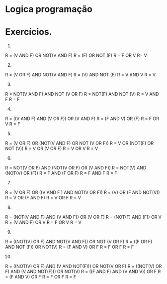 # Logica programação
# Exercícios.

1.
R = (V AND F) OR NOT(V AND F)
R = (F) OR NOT (F)
R = F OR V 
R= V

2.
R = (V OR F) AND NOT(V AND F)
R = (V) AND NOT (F)
R = V AND V
R = V

3.
R = NOT(V AND F) AND NOT (V OR F)
R = NOT(F) AND NOT (V)
R = V AND F
R = F

4.
R = ((V AND F) AND (V OR F)) OR (V AND F)
R = (F AND V) OR (F)
R = F OR V
R = F 

5.
R = (V OR F) OR (NOT(V AND F) OR NOT (V OR F))
R = V OR (NOT(F) OR NOT (V))
R = V OR (V OR F)
R = V OR V
R = V 

6.
R = NOT(V OR F) AND (NOT(V OR F) OR (V AND F))
R = NOT(V) AND (NOT(V) OR (F))
R = F AND (F OR F)
R = F AND F
R = F

7.
R = (V OR F) OR ((V AND F ) AND NOT(V OR F))
R = (V) OR (F AND NOT(V))
R = V OR (F AND F)
R = V OR F 
R = V

8.
R = (NOT(V AND F) AND (V AND F)) OR (V OR F)
R = (NOT(F) AND (F)) OR V 
R = (V AND F) OR V
R = F OR V
R = V

9.
R = ((NOT(V) OR F) AND NOT(V AND F)) OR NOT (V OR F)
R = ((F OR F) AND NOT (F)) OR NOT(V)
R = (F AND V) OR F
R = F OR F 
R = F 

10.
R = ((NOT(V) OR F) AND (V AND NOT(F))) OR NOT(V OR F)
R = ((NOT(V) OR F) AND (V AND NOT(F))) OR NOT(V)
R = ((F AND F) AND (V AND V)) OR F
R = (F AND V) OR F 
R = F OR F
R = F